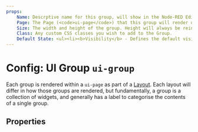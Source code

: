 ```yaml
---
props:
    Name: Descrptive name for this group, will show in the Node-RED Editor and as a label in the Dashboard.
    Page: The Page (<code>ui-page</code>) that this group will render on. 
    Size: The width and height of the group. Height will always be reinforced by this value, the height is generally a <i>minimum</i> height, and will extend to dfit it's content.
    Class: Any custom CSS classes you wish to add to the Group.
    Default State: <ul><li><b>Visibility</b> - Defines the default visibility of this group.</li><li><b>Interactivity</b> - Controls whether the group and it's contents are disabled/enabled when the page is loaded.</li></ul><p>Both of these can be overridden by the user at runtime using a <code>ui-control</code> node.</p>
---
```


<script setup>
</script>

# Config: UI Group `ui-group`

Each group is rendered within a `ui-page` as part of a [Layout](../../contributing/guides/layouts). Each layout will differ in how those groups are rendered, but fundamentally, a group is a collection of widgets, and generally has a label to categorise the contents of a single group.

## Properties

<PropsTable :hide-dynamic="true"/>